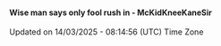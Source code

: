 #### Wise man says only fool rush in - McKidKneeKaneSir
Updated on 14/03/2025 - 08:14:56 (UTC) Time Zone
